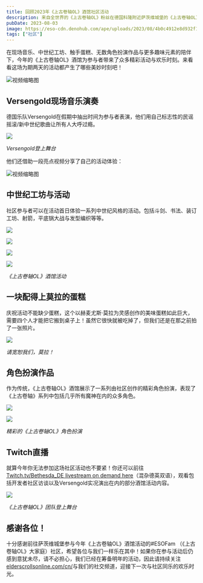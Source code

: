 ```yaml
---
title: 回顾2023年《上古卷轴OL》酒馆社区活动
description: 来自全世界的《上古卷轴OL》粉丝在德国科隆附近萨茨维城堡的《上古卷轴OL》酒馆中齐聚一堂，来看看我们活动的部分精彩瞬间吧！
pubDate: 2023-08-03
image: https://eso-cdn.denohub.com/ape/uploads/2023/08/4b0c4912e8d932f1144b76bad4c9d893.jpg
tags: ["社区"]
---
```


在现场音乐、中世纪工坊、触手蛋糕、无数角色扮演作品与更多趣味元素的陪伴下，今年的《上古卷轴OL》酒馆为参与者带来了众多精彩活动与欢乐时刻。来看看这场为期两天的活动都产生了哪些美妙时刻吧！

![视频缩略图](https://i.ytimg.com/vi/hcnmZiPXOi0/maxresdefault.jpg)

## Versengold现场音乐演奏

德国乐队Versengold在假期中抽出时间为参与者表演，他们用自己标志性的民谣摇滚/新中世纪歌曲让所有人大呼过瘾。

![](https://eso-cdn.denohub.com/ape/uploads/2023/08/f8e1c4d7593afd9ec087a46870f37d3e.jpg)

<p class="text-gray-500 text-sm text-center"><i>Versengold登上舞台</i></p>

他们还借助一段亮点视频分享了自己的活动体验：

![视频缩略图](https://i.ytimg.com/vi/FYYlinyNLK0/maxresdefault.jpg)

## 中世纪工坊与活动

社区参与者可以在活动首日体验一系列中世纪风格的活动。包括斗剑、书法、装订工坊、射箭，平底锅大战与发型编织等等。

![](https://eso-cdn.denohub.com/ape/uploads/2023/08/3d9170e52d7e79582f46a5b617092ebb.jpg)

![](https://eso-cdn.denohub.com/ape/uploads/2023/08/66a46af79abdeb58622aef486a4ed28e.jpg)

![](https://eso-cdn.denohub.com/ape/uploads/2023/08/34ff46c96c1ebc12a9e47cfc686494c5.jpg)

![](https://eso-cdn.denohub.com/ape/uploads/2023/08/807ddf4819fe3ba50616a907ea13b35d.jpg)

<p class="text-gray-500 text-sm text-center"><i>《上古卷轴OL》酒馆活动</i></p>

## 一块配得上莫拉的蛋糕

庆祝活动不能缺少蛋糕，这个以赫麦尤斯·莫拉为灵感创作的美味蛋糕如此巨大，需要四个人才能把它搬到桌子上！虽然它很快就被吃掉了，但我们还是在那之前拍了一张照片。

![](https://eso-cdn.denohub.com/ape/uploads/2023/08/cac2b2a05b2de06c2850d3c5a64abfb5.jpg)

<p class="text-gray-500 text-sm text-center"><i>请宽恕我们，莫拉！</i></p>

## 角色扮演作品

作为传统，《上古卷轴OL》酒馆展示了一系列由社区创作的精彩角色扮演，表现了《上古卷轴》系列中包括几乎所有魔神在内的众多角色。  

![](https://eso-cdn.denohub.com/ape/uploads/2023/08/0a77997dd6420539c8ee75349b444aa3.jpg)

![](https://eso-cdn.denohub.com/ape/uploads/2023/08/eed14b9d8867c693879978feedfbe4f0.jpg)

<p class="text-gray-500 text-sm text-center"><i>精彩的《上古卷轴OL》角色扮演</i></p>

## Twitch直播

就算今年你无法参加这场社区活动也不要紧！你还可以前往[Twitch.tv/Bethesda\_DE livestream on demand here](https://www.twitch.tv/videos/1872533345)（混杂德英双语），观看包括开发者社区访谈以及Versengold实况演出在内的部分酒馆活动内容。

![](https://eso-cdn.denohub.com/ape/uploads/2023/08/9bc81d7b9bc1569e2935350d988eddbd.jpg)

<p class="text-gray-500 text-sm text-center"><i>《上古卷轴OL》团队登上舞台</i></p>

## 感谢各位！

十分感谢前往萨茨维城堡参与今年《上古卷轴OL》酒馆活动的#ESOFam
（《上古卷轴OL》大家庭）社区，希望各位与我们一样乐在其中！如果你在参与活动后仍感到意犹未尽，请不必担心，我们已经在筹备明年的活动，因此请持续关注[elderscrollsonline.com/cn/](https://www.elderscrollsonline.com/cn/)与我们的社交频道，迎接下一次与社区同乐的欢乐时光。
